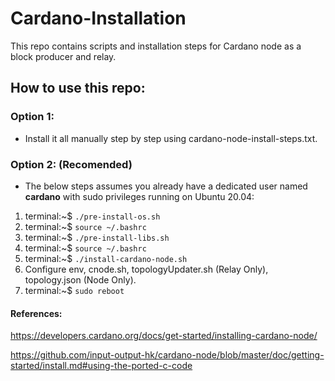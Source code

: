 # Cardano-Installation

This repo contains scripts and installation steps for Cardano node as a block producer and relay.

## How to use this repo:

### Option 1:

- Install it all manually step by step using cardano-node-install-steps.txt.

### Option 2: (Recomended)

- The below steps assumes you already have a dedicated user named **cardano** with sudo privileges running on Ubuntu 20.04:
1. terminal:~$ `./pre-install-os.sh`
2. terminal:~$ `source ~/.bashrc`
3. terminal:~$ `./pre-install-libs.sh`
4. terminal:~$ `source ~/.bashrc`
5. terminal:~$ `./install-cardano-node.sh`
6. Configure env, cnode.sh, topologyUpdater.sh (Relay Only), topology.json (Node Only).
7. terminal:~$ `sudo reboot`


#### References:

https://developers.cardano.org/docs/get-started/installing-cardano-node/

https://github.com/input-output-hk/cardano-node/blob/master/doc/getting-started/install.md#using-the-ported-c-code
